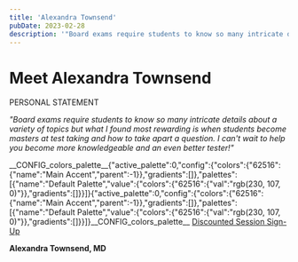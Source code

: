 ```yaml
---
title: 'Alexandra Townsend'
pubDate: 2023-02-28
description: '"Board exams require students to know so many intricate details about a variety of topics but what I found most rewarding is when students become masters a.'
---
```


# Meet Alexandra Townsend

PERSONAL STATEMENT

_"Board exams require students to know so many intricate details about a variety of topics but what I found most rewarding is when students become masters at test taking and how to take apart a question. I can't wait to help you become more knowledgeable and an even better tester!"_

\_\_CONFIG_colors_palette\_\_{"active_palette":0,"config":{"colors":{"62516":{"name":"Main Accent","parent":-1}},"gradients":\[\]},"palettes":\[{"name":"Default Palette","value":{"colors":{"62516":{"val":"rgb(230, 107, 0)"}},"gradients":\[\]}}\]}{"active_palette":0,"config":{"colors":{"62516":{"name":"Main Accent","parent":-1}},"gradients":\[\]},"palettes":\[{"name":"Default Palette","value":{"colors":{"62516":{"val":"rgb(230, 107, 0)"}},"gradients":\[\]}}\]}\_\_CONFIG_colors_palette\_\_ [Discounted Session Sign-Up](/purchase-discounted-session/)

**Alexandra Townsend, MD**
